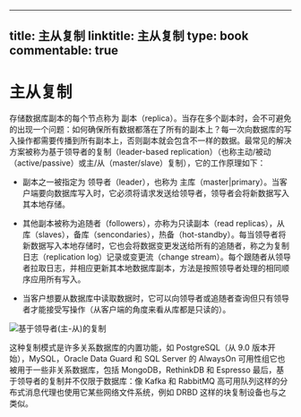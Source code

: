
---
title: 主从复制
linktitle: 主从复制
type: book
commentable: true
---

# 主从复制

存储数据库副本的每个节点称为 副本（replica）。当存在多个副本时，会不可避免的出现一个问题：如何确保所有数据都落在了所有的副本上？每一次向数据库的写入操作都需要传播到所有副本上，否则副本就会包含不一样的数据。最常见的解决方案被称为基于领导者的复制（leader-based replication）（也称主动/被动（active/passive）或主/从（master/slave）复制），它的工作原理如下：

- 副本之一被指定为 领导者（leader），也称为 主库（master|primary）。当客户端要向数据库写入时，它必须将请求发送给领导者，领导者会将新数据写入其本地存储。

- 其他副本被称为追随者（followers），亦称为只读副本（read replicas），从库（slaves），备库（sencondaries），热备（hot-standby）。每当领导者将新数据写入本地存储时，它也会将数据变更发送给所有的追随者，称之为复制日志（replication log）记录或变更流（change stream）。每个跟随者从领导者拉取日志，并相应更新其本地数据库副本，方法是按照领导者处理的相同顺序应用所有写入。

- 当客户想要从数据库中读取数据时，它可以向领导者或追随者查询但只有领导者才能接受写操作（从客户端的角度来看从库都是只读的）。

![基于领导者(主-从)的复制](https://s2.ax1x.com/2020/02/08/1WwR1O.png)

这种复制模式是许多关系数据库的内置功能，如 PostgreSQL（从 9.0 版本开始），MySQL，Oracle Data Guard 和 SQL Server 的 AlwaysOn 可用性组它也被用于一些非关系数据库，包括 MongoDB，RethinkDB 和 Espresso 最后，基于领导者的复制并不仅限于数据库：像 Kafka 和 RabbitMQ 高可用队列这样的分布式消息代理也使用它某些网络文件系统，例如 DRBD 这样的块复制设备也与之类似。

    